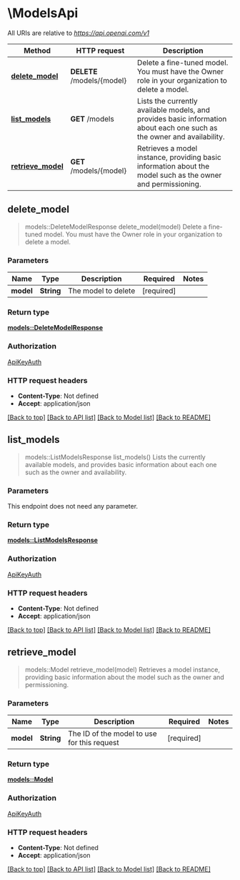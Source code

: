 # \ModelsApi

All URIs are relative to *https://api.openai.com/v1*

Method | HTTP request | Description
------------- | ------------- | -------------
[**delete_model**](ModelsApi.md#delete_model) | **DELETE** /models/{model} | Delete a fine-tuned model. You must have the Owner role in your organization to delete a model.
[**list_models**](ModelsApi.md#list_models) | **GET** /models | Lists the currently available models, and provides basic information about each one such as the owner and availability.
[**retrieve_model**](ModelsApi.md#retrieve_model) | **GET** /models/{model} | Retrieves a model instance, providing basic information about the model such as the owner and permissioning.



## delete_model

> models::DeleteModelResponse delete_model(model)
Delete a fine-tuned model. You must have the Owner role in your organization to delete a model.

### Parameters


Name | Type | Description  | Required | Notes
------------- | ------------- | ------------- | ------------- | -------------
**model** | **String** | The model to delete | [required] |

### Return type

[**models::DeleteModelResponse**](DeleteModelResponse.md)

### Authorization

[ApiKeyAuth](../README.md#ApiKeyAuth)

### HTTP request headers

- **Content-Type**: Not defined
- **Accept**: application/json

[[Back to top]](#) [[Back to API list]](../README.md#documentation-for-api-endpoints) [[Back to Model list]](../README.md#documentation-for-models) [[Back to README]](../README.md)


## list_models

> models::ListModelsResponse list_models()
Lists the currently available models, and provides basic information about each one such as the owner and availability.

### Parameters

This endpoint does not need any parameter.

### Return type

[**models::ListModelsResponse**](ListModelsResponse.md)

### Authorization

[ApiKeyAuth](../README.md#ApiKeyAuth)

### HTTP request headers

- **Content-Type**: Not defined
- **Accept**: application/json

[[Back to top]](#) [[Back to API list]](../README.md#documentation-for-api-endpoints) [[Back to Model list]](../README.md#documentation-for-models) [[Back to README]](../README.md)


## retrieve_model

> models::Model retrieve_model(model)
Retrieves a model instance, providing basic information about the model such as the owner and permissioning.

### Parameters


Name | Type | Description  | Required | Notes
------------- | ------------- | ------------- | ------------- | -------------
**model** | **String** | The ID of the model to use for this request | [required] |

### Return type

[**models::Model**](Model.md)

### Authorization

[ApiKeyAuth](../README.md#ApiKeyAuth)

### HTTP request headers

- **Content-Type**: Not defined
- **Accept**: application/json

[[Back to top]](#) [[Back to API list]](../README.md#documentation-for-api-endpoints) [[Back to Model list]](../README.md#documentation-for-models) [[Back to README]](../README.md)

